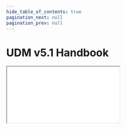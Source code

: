 ```yaml
---
hide_table_of_contents: true
pagination_next: null
pagination_prev: null
---
```


# UDM v5.1 Handbook

<iframe src="/data-standard-docs/handbook/v5.1/"
  title="Data Standard v5.1 Handbook" />
